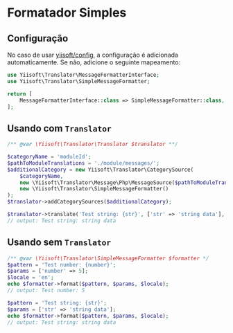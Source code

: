 # Formatador Simples

## Configuração

No caso de usar [yiisoft/config](https://github.com/yiisoft/config), a configuração é adicionada automaticamente. Se não,
adicione o seguinte mapeamento:

```php
use Yiisoft\Translator\MessageFormatterInterface;
use Yiisoft\Translator\SimpleMessageFormatter;

return [
    MessageFormatterInterface::class => SimpleMessageFormatter::class,
];
```

## Usando com `Translator`

```php
/** @var \Yiisoft\Translator\Translator $translator **/

$categoryName = 'moduleId';
$pathToModuleTranslations = './module/messages/';
$additionalCategory = new Yiisoft\Translator\CategorySource(
    $categoryName, 
    new \Yiisoft\Translator\Message\Php\MessageSource($pathToModuleTranslations),
    new \Yiisoft\Translator\SimpleMessageFormatter()
);
$translator->addCategorySources($additionalCategory);

$translator->translate('Test string: {str}', ['str' => 'string data'], 'moduleId', 'en');
// output: Test string: string data
```

## Usando sem `Translator`

```php
/** @var \Yiisoft\Translator\SimpleMessageFormatter $formatter */
$pattern = 'Test number: {number}';
$params = ['number' => 5];
$locale = 'en';
echo $formatter->format($pattern, $params, $locale);
// output: Test number: 5

$pattern = 'Test string: {str}';
$params = ['str' => 'string data'];
echo $formatter->format($pattern, $params, $locale);
// output: Test string: string data 
```
